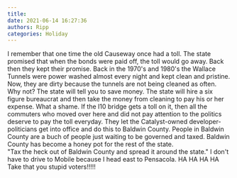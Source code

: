 ```yaml
---
title: 
date: 2021-06-14 16:27:36
authors: Ripp
categories: Holiday
---
```


 I remember that one time the old Causeway once had a toll.  The state promised that when the bonds were paid off, the toll would go away.  Back then they kept their promise.
Back in the 1970's and 1980's the Wallace Tunnels were power washed almost every night and kept clean and pristine.  Now, they are dirty because the tunnels are not being cleaned as often.  Why not?  The state will tell you to save money.  The state will hire a six figure bureaucrat and then take the money from cleaning to pay his or her expense.  What a shame.
If the I10 bridge gets a toll on it, then all the commuters who moved over here and did not pay attention to the politics deserve to pay the toll everyday.  They let the Catalyst-owned developer-politicians get into office and do this to Baldwin County.
People in Baldwin County are a buch of people just waiting to be governed and taxed.  Baldwin County has become a honey pot for the rest of the state.  
"Tax the heck out of Baldwin County and spread it around the state."
I don't have to drive to Mobile because I head east to Pensacola.
HA HA HA HA   Take that you stupid voters!!!!!